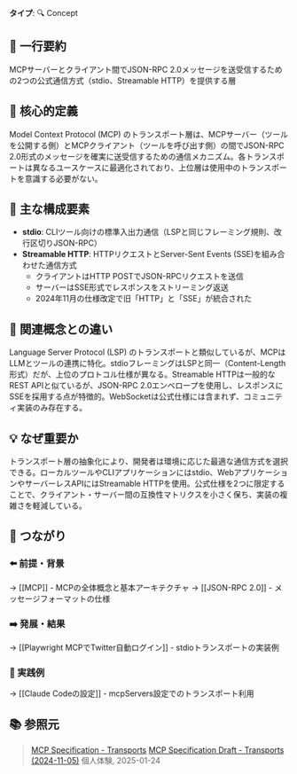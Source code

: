 **タイプ**: 🔍 Concept

## 📝 一行要約
MCPサーバーとクライアント間でJSON-RPC 2.0メッセージを送受信するための2つの公式通信方式（stdio、Streamable HTTP）を提供する層

## 🎯 核心的定義
Model Context Protocol (MCP) のトランスポート層は、MCPサーバー（ツールを公開する側）とMCPクライアント（ツールを呼び出す側）の間でJSON-RPC 2.0形式のメッセージを確実に送受信するための通信メカニズム。各トランスポートは異なるユースケースに最適化されており、上位層は使用中のトランスポートを意識する必要がない。

## 🌟 主な構成要素
- **stdio**: CLIツール向けの標準入出力通信（LSPと同じフレーミング規則、改行区切りJSON-RPC）
- **Streamable HTTP**: HTTPリクエストとServer-Sent Events (SSE)を組み合わせた通信方式
  - クライアントはHTTP POSTでJSON-RPCリクエストを送信
  - サーバーはSSE形式でレスポンスをストリーミング返送
  - 2024年11月の仕様改定で旧「HTTP」と「SSE」が統合された

## 🔄 関連概念との違い
Language Server Protocol (LSP) のトランスポートと類似しているが、MCPはLLMとツールの連携に特化。stdioフレーミングはLSPと同一（Content-Length形式）だが、上位のプロトコル仕様が異なる。Streamable HTTPは一般的なREST APIと似ているが、JSON-RPC 2.0エンベロープを使用し、レスポンスにSSEを採用する点が特徴的。WebSocketは公式仕様には含まれず、コミュニティ実装のみ存在する。

## 💡 なぜ重要か
トランスポート層の抽象化により、開発者は環境に応じた最適な通信方式を選択できる。ローカルツールやCLIアプリケーションにはstdio、WebアプリケーションやサーバーレスAPIにはStreamable HTTPを使用。公式仕様を2つに限定することで、クライアント・サーバー間の互換性マトリクスを小さく保ち、実装の複雑さを軽減している。

## 🔗 つながり
### ⬅️ 前提・背景
→ [[MCP]] - MCPの全体概念と基本アーキテクチャ
→ [[JSON-RPC 2.0]] - メッセージフォーマットの仕様

### ➡️ 発展・結果
→ [[Playwright MCPでTwitter自動ログイン]] - stdioトランスポートの実装例

### 🎯 実践例
→ [[Claude Codeの設定]] - mcpServers設定でのトランスポート利用

## 📚 参照元
> [MCP Specification - Transports](https://spec.modelcontextprotocol.io/specification/basic/transports/)
> [MCP Specification Draft - Transports (2024-11-05)](https://modelcontextprotocol.io/specification/2024-11-05/basic/transports)
> 個人体験, 2025-01-24